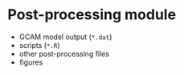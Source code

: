# Post-processing module 
- GCAM model output (`*.dat`)
- scripts (`*.R`)
- other post-processing files 
- figures 
